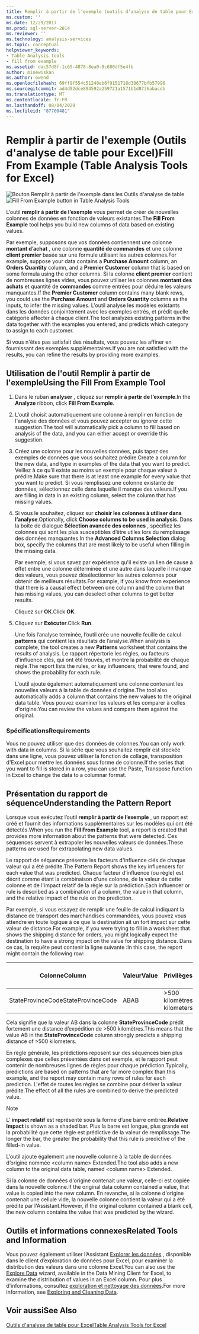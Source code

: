 ```yaml
---
title: Remplir à partir de l’exemple (outils d’analyse de table pour Excel) | Microsoft Docs
ms.custom: ''
ms.date: 12/29/2017
ms.prod: sql-server-2014
ms.reviewer: ''
ms.technology: analysis-services
ms.topic: conceptual
helpviewer_keywords:
- Table Analysis tools
- fill from example
ms.assetid: dac57d8f-1c65-4878-8ea0-9c680df5e4fb
author: minewiskan
ms.author: owend
ms.openlocfilehash: 69ff9f554c51240eb6f9151718d30677bfb57996
ms.sourcegitcommit: ad4d92dce894592a259721a1571b1d8736abacdb
ms.translationtype: MT
ms.contentlocale: fr-FR
ms.lasthandoff: 08/04/2020
ms.locfileid: "87700481"
---
```

# <a name="fill-from-example-table-analysis-tools-for-excel"></a><span data-ttu-id="760b0-102">Remplir à partir de l'exemple (Outils d'analyse de table pour Excel)</span><span class="sxs-lookup"><span data-stu-id="760b0-102">Fill From Example (Table Analysis Tools for Excel)</span></span>
  <span data-ttu-id="760b0-103">![Bouton Remplir à partir de l'exemple dans les Outils d'analyse de table](media/tat-fillex.gif "Bouton Remplir à partir de l'exemple dans les Outils d'analyse de table")</span><span class="sxs-lookup"><span data-stu-id="760b0-103">![Fill From Example button in Table Analysis Tools](media/tat-fillex.gif "Fill From Example button in Table Analysis Tools")</span></span>  
  
 <span data-ttu-id="760b0-104">L’outil **remplir à partir de l’exemple** vous permet de créer de nouvelles colonnes de données en fonction de valeurs existantes.</span><span class="sxs-lookup"><span data-stu-id="760b0-104">The **Fill From Example** tool helps you build new columns of data based on existing values.</span></span>  
  
 <span data-ttu-id="760b0-105">Par exemple, supposons que vos données contiennent une colonne **montant d’achat** , une colonne **quantité de commandes** et une colonne **client premier** basée sur une formule utilisant les autres colonnes.</span><span class="sxs-lookup"><span data-stu-id="760b0-105">For example, suppose your data contains a **Purchase Amount** column, an **Orders Quantity** column, and a **Premier Customer** column that is based on some formula using the other columns.</span></span> <span data-ttu-id="760b0-106">Si la colonne **client premier** contient de nombreuses lignes vides, vous pouvez utiliser les colonnes **montant des achats** et quantité de **commandes** comme entrées pour déduire les valeurs manquantes.</span><span class="sxs-lookup"><span data-stu-id="760b0-106">If the  **Premier Customer** column contains many blank rows, you could use the **Purchase Amount** and **Orders Quantity** columns as the inputs, to infer the missing values.</span></span> <span data-ttu-id="760b0-107">L'outil analyse les modèles existants dans les données conjointement avec les exemples entrés, et prédit quelle catégorie affecter à chaque client.</span><span class="sxs-lookup"><span data-stu-id="760b0-107">The tool analyzes existing patterns in the data together with the examples you entered, and predicts which category to assign to each customer.</span></span>  
  
 <span data-ttu-id="760b0-108">Si vous n'êtes pas satisfait des résultats, vous pouvez les affiner en fournissant des exemples supplémentaires.</span><span class="sxs-lookup"><span data-stu-id="760b0-108">If you are not satisfied with the results, you can refine the results by providing more examples.</span></span>  
  
## <a name="using-the-fill-from-example-tool"></a><span data-ttu-id="760b0-109">Utilisation de l'outil Remplir à partir de l'exemple</span><span class="sxs-lookup"><span data-stu-id="760b0-109">Using the Fill From Example Tool</span></span>  
  
1.  <span data-ttu-id="760b0-110">Dans le ruban **analyser** , cliquez sur **remplir à partir de l’exemple**.</span><span class="sxs-lookup"><span data-stu-id="760b0-110">In the **Analyze** ribbon, click **Fill From Example**.</span></span>  
  
2.  <span data-ttu-id="760b0-111">L'outil choisit automatiquement une colonne à remplir en fonction de l'analyse des données et vous pouvez accepter ou ignorer cette suggestion.</span><span class="sxs-lookup"><span data-stu-id="760b0-111">The tool will automatically pick a column to fill based on analysis of the data, and you can either accept or override this suggestion.</span></span>  
  
3.  <span data-ttu-id="760b0-112">Créez une colonne pour les nouvelles données, puis tapez des exemples de données que vous souhaitez prédire.</span><span class="sxs-lookup"><span data-stu-id="760b0-112">Create a column for the new data, and type in examples of the data that you want to predict.</span></span> <span data-ttu-id="760b0-113">Veillez à ce qu'il existe au moins un exemple pour chaque valeur à prédire.</span><span class="sxs-lookup"><span data-stu-id="760b0-113">Make sure that there is at least one example for every value that you want to predict.</span></span> <span data-ttu-id="760b0-114">Si vous remplissez une colonne existante de données, sélectionnez celle dans laquelle il manque des valeurs.</span><span class="sxs-lookup"><span data-stu-id="760b0-114">If you are filling in data in an existing column, select the column that has missing values.</span></span>  
  
4.  <span data-ttu-id="760b0-115">Si vous le souhaitez, cliquez sur **choisir les colonnes à utiliser dans l’analyse**.</span><span class="sxs-lookup"><span data-stu-id="760b0-115">Optionally, click **Choose columns to be used in analysis**.</span></span> <span data-ttu-id="760b0-116">Dans la boîte de dialogue **Sélection avancée des colonnes** , spécifiez les colonnes qui sont les plus susceptibles d’être utiles lors du remplissage des données manquantes.</span><span class="sxs-lookup"><span data-stu-id="760b0-116">In the **Advanced Columns Selection** dialog box, specify the columns that are most likely to be useful when filling in the missing data.</span></span>  
  
     <span data-ttu-id="760b0-117">Par exemple, si vous savez par expérience qu'il existe un lien de cause à effet entre une colonne déterminée et une autre dans laquelle il manque des valeurs, vous pouvez désélectionner les autres colonnes pour obtenir de meilleurs résultats.</span><span class="sxs-lookup"><span data-stu-id="760b0-117">For example, if you know from experience that there is a causal effect between one column and the column that has missing values, you can deselect other columns to get better results.</span></span>  
  
     <span data-ttu-id="760b0-118">Cliquez sur **OK**.</span><span class="sxs-lookup"><span data-stu-id="760b0-118">Click **OK**.</span></span>  
  
5.  <span data-ttu-id="760b0-119">Cliquez sur **Exécuter**.</span><span class="sxs-lookup"><span data-stu-id="760b0-119">Click **Run**.</span></span>  
  
     <span data-ttu-id="760b0-120">Une fois l’analyse terminée, l’outil crée une nouvelle feuille de calcul **patterns** qui contient les résultats de l’analyse.</span><span class="sxs-lookup"><span data-stu-id="760b0-120">When analysis is complete, the tool creates a new **Patterns** worksheet that contains the results of analysis.</span></span> <span data-ttu-id="760b0-121">Le rapport répertorie les règles, ou facteurs d'influence clés, qui ont été trouvés, et montre la probabilité de chaque règle.</span><span class="sxs-lookup"><span data-stu-id="760b0-121">The report lists the rules, or key influencers, that were found, and shows the probability for each rule.</span></span>  
  
     <span data-ttu-id="760b0-122">L'outil ajoute également automatiquement une colonne contenant les nouvelles valeurs à la table de données d'origine.</span><span class="sxs-lookup"><span data-stu-id="760b0-122">The tool also automatically adds a column that contains the new values to the original data table.</span></span> <span data-ttu-id="760b0-123">Vous pouvez examiner les valeurs et les comparer à celles d'origine.</span><span class="sxs-lookup"><span data-stu-id="760b0-123">You can review the values and compare them against the original.</span></span>  
  
### <a name="requirements"></a><span data-ttu-id="760b0-124">Spécifications</span><span class="sxs-lookup"><span data-stu-id="760b0-124">Requirements</span></span>  
 <span data-ttu-id="760b0-125">Vous ne pouvez utiliser que des données de colonnes.</span><span class="sxs-lookup"><span data-stu-id="760b0-125">You can only work with data in columns.</span></span> <span data-ttu-id="760b0-126">Si la série que vous souhaitez remplir est stockée dans une ligne, vous pouvez utiliser la fonction de collage, transposition d'Excel pour mettre les données sous forme de colonne.</span><span class="sxs-lookup"><span data-stu-id="760b0-126">If the series that you want to fill is stored in a row, you can use the Paste, Transpose function in Excel to change the data to a columnar format.</span></span>  
  
## <a name="understanding-the-pattern-report"></a><span data-ttu-id="760b0-127">Présentation du rapport de séquence</span><span class="sxs-lookup"><span data-stu-id="760b0-127">Understanding the Pattern Report</span></span>  
 <span data-ttu-id="760b0-128">Lorsque vous exécutez l’outil **remplir à partir de l’exemple** , un rapport est créé et fournit des informations supplémentaires sur les modèles qui ont été détectés.</span><span class="sxs-lookup"><span data-stu-id="760b0-128">When you run the **Fill From Example** tool, a report is created that provides more information about the patterns that were detected.</span></span> <span data-ttu-id="760b0-129">Ces séquences servent à extrapoler les nouvelles valeurs de données.</span><span class="sxs-lookup"><span data-stu-id="760b0-129">These patterns are used for extrapolating new data values.</span></span>  
  
 <span data-ttu-id="760b0-130">Le rapport de séquence présente les facteurs d'influence clés de chaque valeur qui a été prédite.</span><span class="sxs-lookup"><span data-stu-id="760b0-130">The Pattern Report shows the key influencers for each value that was predicted.</span></span> <span data-ttu-id="760b0-131">Chaque facteur d'influence (ou règle) est décrit comme étant la combinaison d'une colonne, de la valeur de cette colonne et de l'impact relatif de la règle sur la prédiction.</span><span class="sxs-lookup"><span data-stu-id="760b0-131">Each influencer or rule is described as a combination of a column, the value in that column, and the relative impact of the rule on the prediction.</span></span>  
  
 <span data-ttu-id="760b0-132">Par exemple, si vous essayez de remplir une feuille de calcul indiquant la distance de transport des marchandises commandées, vous pouvez vous attendre en toute logique à ce que la destination ait un fort impact sur cette valeur de distance.</span><span class="sxs-lookup"><span data-stu-id="760b0-132">For example, if you were trying to fill in a worksheet that shows the shipping distance for orders, you might logically expect the destination to have a strong impact on the value for shipping distance.</span></span> <span data-ttu-id="760b0-133">Dans ce cas, la requête peut contenir la ligne suivante :</span><span class="sxs-lookup"><span data-stu-id="760b0-133">In this case, the report might contain the following row:</span></span>  
  
|<span data-ttu-id="760b0-134">Colonne</span><span class="sxs-lookup"><span data-stu-id="760b0-134">Column</span></span>|<span data-ttu-id="760b0-135">Valeur</span><span class="sxs-lookup"><span data-stu-id="760b0-135">Value</span></span>|<span data-ttu-id="760b0-136">Privilèges</span><span class="sxs-lookup"><span data-stu-id="760b0-136">Favors</span></span>|<span data-ttu-id="760b0-137">Impact relatif</span><span class="sxs-lookup"><span data-stu-id="760b0-137">Relative Impact</span></span>|  
|------------|-----------|------------|---------------------|  
|<span data-ttu-id="760b0-138">StateProvinceCode</span><span class="sxs-lookup"><span data-stu-id="760b0-138">StateProvinceCode</span></span>|<span data-ttu-id="760b0-139">AB</span><span class="sxs-lookup"><span data-stu-id="760b0-139">AB</span></span>|<span data-ttu-id="760b0-140">>500 kilomètres</span><span class="sxs-lookup"><span data-stu-id="760b0-140">>500 kilometers</span></span>|<span data-ttu-id="760b0-141">80 %</span><span class="sxs-lookup"><span data-stu-id="760b0-141">80%</span></span>|  
  
 <span data-ttu-id="760b0-142">Cela signifie que la valeur AB dans la colonne **StateProvinceCode** prédit fortement une distance d’expédition de >500 kilomètres.</span><span class="sxs-lookup"><span data-stu-id="760b0-142">This means that the value AB in the **StateProvinceCode** column strongly predicts a shipping distance of >500 kilometers.</span></span>  
  
 <span data-ttu-id="760b0-143">En règle générale, les prédictions reposent sur des séquences bien plus complexes que celles présentées dans cet exemple, et le rapport peut contenir de nombreuses lignes de règles pour chaque prédiction.</span><span class="sxs-lookup"><span data-stu-id="760b0-143">Typically, predictions are based on patterns that are far more complex than this example, and the report may contain many rows of rules for each prediction.</span></span> <span data-ttu-id="760b0-144">L'effet de toutes les règles se combine pour dériver la valeur prédite.</span><span class="sxs-lookup"><span data-stu-id="760b0-144">The effect of all the rules are combined to derive the predicted value.</span></span>  
  
> [!NOTE]  
>  <span data-ttu-id="760b0-145">L' **impact relatif** est représenté sous la forme d’une barre ombrée.</span><span class="sxs-lookup"><span data-stu-id="760b0-145">**Relative Impact** is shown as a shaded bar.</span></span> <span data-ttu-id="760b0-146">Plus la barre est longue, plus grande est la probabilité que cette règle est prédictive de la valeur de remplissage.</span><span class="sxs-lookup"><span data-stu-id="760b0-146">The longer the bar, the greater the probability that this rule is predictive of the filled-in value.</span></span>  
  
 <span data-ttu-id="760b0-147">L’outil ajoute également une nouvelle colonne à la table de données d’origine nommée \<column name> Extended.</span><span class="sxs-lookup"><span data-stu-id="760b0-147">The tool also adds a new column to the original data table, named \<column name> Extended.</span></span>  
  
 <span data-ttu-id="760b0-148">Si la colonne de données d'origine contenait une valeur, celle-ci est copiée dans la nouvelle colonne.</span><span class="sxs-lookup"><span data-stu-id="760b0-148">If the original data column contained a value, that value is copied into the new column.</span></span> <span data-ttu-id="760b0-149">En revanche, si la colonne d'origine contenait une cellule vide, la nouvelle colonne contient la valeur qui a été prédite par l'Assistant.</span><span class="sxs-lookup"><span data-stu-id="760b0-149">However, if the original column contained a blank cell, the new column contains the value that was predicted by the wizard.</span></span>  
  
## <a name="related-tools-and-information"></a><span data-ttu-id="760b0-150">Outils et informations connexes</span><span class="sxs-lookup"><span data-stu-id="760b0-150">Related Tools and Information</span></span>  
 <span data-ttu-id="760b0-151">Vous pouvez également utiliser l’Assistant [Explorer les données](explore-data-sql-server-data-mining-add-ins.md) , disponible dans le client d’exploration de données pour Excel, pour examiner la distribution des valeurs dans une colonne Excel.</span><span class="sxs-lookup"><span data-stu-id="760b0-151">You can also use the [Explore Data](explore-data-sql-server-data-mining-add-ins.md) wizard, available in the Data Mining Client for Excel, to examine the distribution of values in an Excel column.</span></span> <span data-ttu-id="760b0-152">Pour plus d’informations, consultez [exploration et nettoyage des données](exploring-and-cleaning-data.md).</span><span class="sxs-lookup"><span data-stu-id="760b0-152">For more information, see [Exploring and Cleaning Data](exploring-and-cleaning-data.md).</span></span>  
  
## <a name="see-also"></a><span data-ttu-id="760b0-153">Voir aussi</span><span class="sxs-lookup"><span data-stu-id="760b0-153">See Also</span></span>  
 [<span data-ttu-id="760b0-154">Outils d'analyse de table pour Excel</span><span class="sxs-lookup"><span data-stu-id="760b0-154">Table Analysis Tools for Excel</span></span>](table-analysis-tools-for-excel.md)  
  
  
